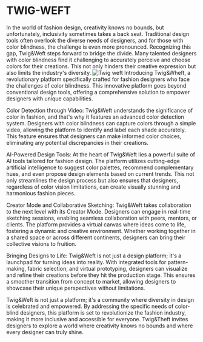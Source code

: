 # TWIG-WEFT
In the world of fashion design, creativity knows no bounds, but unfortunately, inclusivity sometimes takes a back seat. Traditional design tools often overlook the diverse needs of designers, and for those with color blindness, the challenge is even more pronounced. Recognizing this gap, Twig&Weft steps forward to bridge the divide. Many talented designers with color blindness find it challenging to accurately perceive and choose colors for their creations. This not only hinders their creative expression but also limits the industry's diversity.
![Twig   weft](https://github.com/Awanmistcuber/TWIG-WEFT/assets/111055510/e75f4230-c5ea-4d4a-9c84-935ac610eed2)
Introducing Twig&Wheft, a revolutionary platform specifically crafted for fashion designers who face the challenges of color blindness. This innovative platform goes beyond conventional design tools, offering a comprehensive solution to empower designers with unique capabilities.


Color Detection through Video:
Twig&Weft understands the significance of color in fashion, and that's why it features an advanced color detection system. Designers with color blindness can capture colors through a simple video, allowing the platform to identify and label each shade accurately. This feature ensures that designers can make informed color choices, eliminating any potential discrepancies in their creations.

AI-Powered Design Tools:
At the heart of Twig&Weft lies a powerful suite of AI tools tailored for fashion design. The platform utilizes cutting-edge artificial intelligence to suggest color palettes, recommend complementary hues, and even propose design elements based on current trends. This not only streamlines the design process but also ensures that designers, regardless of color vision limitations, can create visually stunning and harmonious fashion pieces.

Creator Mode and Collaborative Sketching:
Twig&Weft takes collaboration to the next level with its Creator Mode. Designers can engage in real-time sketching sessions, enabling seamless collaboration with peers, mentors, or clients. The platform provides a virtual canvas where ideas come to life, fostering a dynamic and creative environment. Whether working together in a shared space or across different continents, designers can bring their collective visions to fruition.

Bringing Designs to Life:
Twig&Weft is not just a design platform; it's a launchpad for turning ideas into reality. With integrated tools for pattern-making, fabric selection, and virtual prototyping, designers can visualize and refine their creations before they hit the production stage. This ensures a smoother transition from concept to market, allowing designers to showcase their unique perspectives without limitations.

Twig&Weft is not just a platform; it's a community where diversity in design is celebrated and empowered. By addressing the specific needs of color-blind designers, this platform is set to revolutionize the fashion industry, making it more inclusive and accessible for everyone. Twig&Theft invites designers to explore a world where creativity knows no bounds and where every designer can truly shine.


